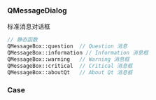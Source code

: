 ### QMessageDialog

标准消息对话框

```cpp
// 静态函数
QMessageBox::question  // Question 消息
QMessageBox::information // Information 消息框
QMessageBox::warning   // Warning 消息框
QMessageBox::critical  // Critical 消息框
QMessageBox::aboutQt   // About Qt 消息框
```



### Case